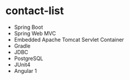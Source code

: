 # contact-list
* Spring Boot
* Spring Web MVC
* Embedded Apache Tomcat Servlet Container
* Gradle
* JDBC
* PostgreSQL
* JUnit4
* Angular 1
